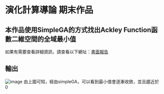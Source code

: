# 演化計算導論 期末作品

## 本作品使用SimpleGA的方式找出Ackley Function函數二維空間的全域最小值  
如果有需要查看詳細資訊，請查看以下網址：[書面報告](https://github.com/WindyRock1020/Ackley-Function-Practice/blob/main/1102915%E6%9B%B8%E9%9D%A2%E5%A0%B1%E5%91%8A.docx)
## 輸出
![image](https://github.com/user-attachments/assets/049311a1-ec09-45c0-bae8-b7cbf9e7a1da)
由上圖可知，經由simpleGA，可以看到最小值會逐漸收斂，並且趨近於0

